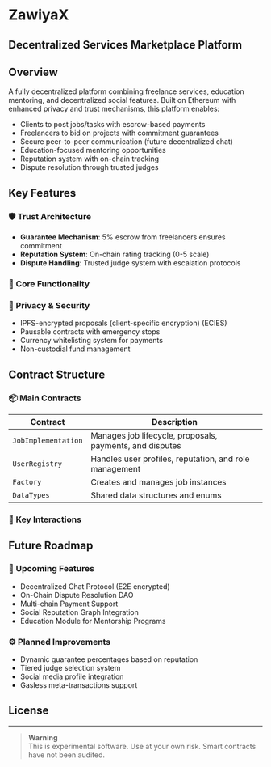 # **ZawiyaX**

## Decentralized Services Marketplace Platform

## Overview

A fully decentralized platform combining freelance services, education mentoring, and decentralized social features. Built on Ethereum with enhanced privacy and trust mechanisms, this platform enables:

- Clients to post jobs/tasks with escrow-based payments
- Freelancers to bid on projects with commitment guarantees
- Secure peer-to-peer communication (future decentralized chat)
- Education-focused mentoring opportunities
- Reputation system with on-chain tracking
- Dispute resolution through trusted judges

## Key Features

### 🛡️ Trust Architecture

- **Guarantee Mechanism**: 5% escrow from freelancers ensures commitment
- **Reputation System**: On-chain rating tracking (0-5 scale)
- **Dispute Handling**: Trusted judge system with escalation protocols

### 💼 Core Functionality

### 🔐 Privacy & Security

- IPFS-encrypted proposals (client-specific encryption) (ECIES)
- Pausable contracts with emergency stops
- Currency whitelisting system for payments
- Non-custodial fund management

## Contract Structure

### 📦 Main Contracts

| Contract            | Description                                              |
| ------------------- | -------------------------------------------------------- |
| `JobImplementation` | Manages job lifecycle, proposals, payments, and disputes |
| `UserRegistry`      | Handles user profiles, reputation, and role management   |
| `Factory`           | Creates and manages job instances                        |
| `DataTypes`         | Shared data structures and enums                         |

### 🔗 Key Interactions

## Future Roadmap

### 🚀 Upcoming Features

- Decentralized Chat Protocol (E2E encrypted)
- On-Chain Dispute Resolution DAO
- Multi-chain Payment Support
- Social Reputation Graph Integration
- Education Module for Mentorship Programs

### ⚙️ Planned Improvements

- Dynamic guarantee percentages based on reputation
- Tiered judge selection system
- Social media profile integration
- Gasless meta-transactions support

## License

---

> **Warning**  
> This is experimental software. Use at your own risk. Smart contracts have not been audited.
